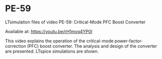 # PE-59

LTsimulation files of video PE-59: Critical-Mode PFC Boost Converter

Available at: https://youtu.be/rH1mvq4YP0I

This video explains the operation of the critical-mode power-factor-correction (PFC) boost converter. 
The analysis and design of the converter are presented. LTspice simulations are shown.
